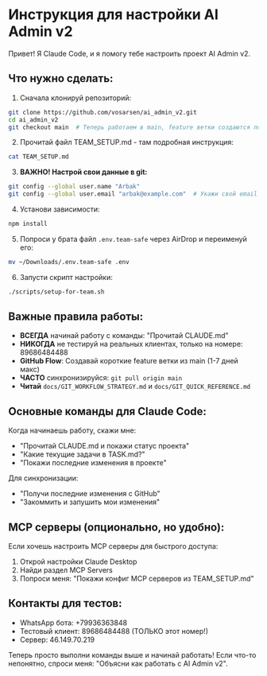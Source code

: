 # Инструкция для настройки AI Admin v2

Привет! Я Claude Code, и я помогу тебе настроить проект AI Admin v2.

## Что нужно сделать:

1. Сначала клонируй репозиторий:
```bash
git clone https://github.com/vosarsen/ai_admin_v2.git
cd ai_admin_v2
git checkout main  # Теперь работаем в main, feature ветки создаются по мере необходимости
```

2. Прочитай файл TEAM_SETUP.md - там подробная инструкция:
```bash
cat TEAM_SETUP.md
```

3. **ВАЖНО! Настрой свои данные в git:**
```bash
git config --global user.name "Arbak"
git config --global user.email "arbak@example.com"  # Укажи свой email
```

4. Установи зависимости:
```bash
npm install
```

5. Попроси у брата файл `.env.team-safe` через AirDrop и переименуй его:
```bash
mv ~/Downloads/.env.team-safe .env
```

6. Запусти скрипт настройки:
```bash
./scripts/setup-for-team.sh
```

## Важные правила работы:

- **ВСЕГДА** начинай работу с команды: "Прочитай CLAUDE.md"
- **НИКОГДА** не тестируй на реальных клиентах, только на номере: 89686484488
- **GitHub Flow**: Создавай короткие feature ветки из main (1-7 дней макс)
- **ЧАСТО** синхронизируйся: `git pull origin main`
- **Читай** `docs/GIT_WORKFLOW_STRATEGY.md` и `docs/GIT_QUICK_REFERENCE.md`

## Основные команды для Claude Code:

Когда начинаешь работу, скажи мне:
- "Прочитай CLAUDE.md и покажи статус проекта"
- "Какие текущие задачи в TASK.md?"
- "Покажи последние изменения в проекте"

Для синхронизации:
- "Получи последние изменения с GitHub"
- "Закоммить и запушить мои изменения"

## MCP серверы (опционально, но удобно):

Если хочешь настроить MCP серверы для быстрого доступа:
1. Открой настройки Claude Desktop
2. Найди раздел MCP Servers
3. Попроси меня: "Покажи конфиг MCP серверов из TEAM_SETUP.md"

## Контакты для тестов:

- WhatsApp бота: +79936363848
- Тестовый клиент: 89686484488 (ТОЛЬКО этот номер!)
- Сервер: 46.149.70.219

Теперь просто выполни команды выше и начинай работать! Если что-то непонятно, спроси меня: "Объясни как работать с AI Admin v2".